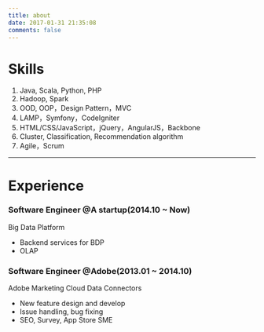 ```yaml
---
title: about
date: 2017-01-31 21:35:08
comments: false
---
```

# Skills
1. Java, Scala, Python, PHP
2. Hadoop, Spark
3. OOD, OOP，Design Pattern，MVC
4. LAMP，Symfony，CodeIgniter
5. HTML/CSS/JavaScript，jQuery，AngularJS，Backbone
6. Cluster, Classification, Recommendation algorithm
7. Agile，Scrum

----------

# Experience

### Software Engineer @A startup(2014.10 ~ Now)
Big Data Platform

- Backend services for BDP
- OLAP


### Software Engineer @Adobe(2013.01 ~ 2014.10)
Adobe Marketing Cloud Data Connectors

- New feature design and develop
- Issue handling, bug fixing
- SEO, Survey, App Store SME
